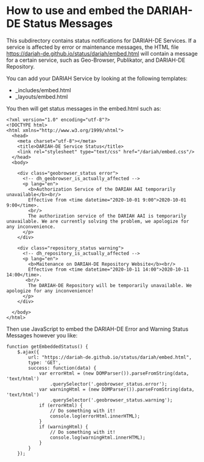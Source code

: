 # How to use and embed the DARIAH-DE Status Messages

This subdirectory contains status notifications for DARIAH-DE Services. If a service is affected by error or maintenance messages, the HTML file <https://dariah-de.github.io/status/dariah/embed.html> will contain a message for a certain service, such as Geo-Browser, Publikator, and DARIAH-DE Repository.

You can add your DARIAH Service by looking at the following templates:

  * _includes/embed.html
  * _layouts/embed.html

You then will get status messages in the embed.html such as:

```
<?xml version="1.0" encoding="utf-8"?>
<!DOCTYPE html>
<html xmlns="http://www.w3.org/1999/xhtml">
  <head>
    <meta charset="utf-8"></meta>
    <title>DARIAH-DE Service Status</title>
    <link rel="stylesheet" type="text/css" href="/dariah/embed.css"/>
  </head>
  <body>

    <div class="geobrowser_status error">
      <!-- dh_geobrowser_is_actually_affected -->
      <p lang="en">
        <b>Authorization Service of the DARIAH AAI temporarily unavailable</b><br/>
        Effective from <time datetime="2020-10-01 9:00">2020-10-01 9:00</time>.
        <br/>
        The authorization service of the DARIAH AAI is temporarily unavailable. We are currently solving the problem, we apologize for any inconvenience.
      </p>
    </div>

    <div class="repository_status warning">
      <!-- dh_repository_is_actually_affected -->
      <p lang="en">
        <b>Maitenance on DARIAH-DE Repository Website</b><br/>
        Effective from <time datetime="2020-10-11 14:00">2020-10-11 14:00</time>.
       <br/>
        The DARIAH-DE Repository will be temporarily unavailable. We apologize for any inconvenience!
      </p>
    </div>

  </body>
</html>
```

Then use JavaScript to embed the DARIAH-DE Error and Warning Status Messages however you like:

```
function getEmbeddedStatus() {
    $.ajax({
        url: "https://dariah-de.github.io/status/dariah/embed.html",
        type: 'GET',
        success: function(data) {
            var errorHtml = (new DOMParser()).parseFromString(data, 'text/html')
                .querySelector('.geobrowser_status.error');
            var warningHtml = (new DOMParser()).parseFromString(data, 'text/html')
                .querySelector('.geobrowser_status.warning');
            if (errorHtml) {
                // Do something with it!
                console.log(errorHtml.innerHTML);
            }
            if (warningHtml) {
                // Do something with it!
                console.log(warningHtml.innerHTML);
            }
        }
    });
```
